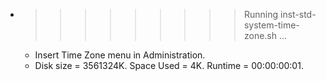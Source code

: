 * >>>>>>>>> Running inst-std-system-time-zone.sh ...
  * Insert Time Zone menu in Administration.
  * Disk size = 3561324K. Space Used = 4K. Runtime = 00:00:00:01.

